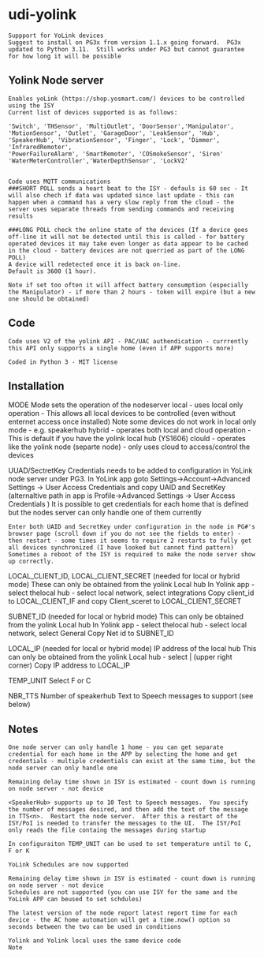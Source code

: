 # udi-yolink
    Suppport for YoLink devices 
    Suggest to install on PG3x from version 1.1.x going forward.  PG3x updated to Python 3.11.  Still works under PG3 but cannot guarantee for how long it will be possible 
    
## Yolink Node server
    Enables yoLink (https://shop.yosmart.com/) devices to be controlled using the ISY
    Current list of devices supported is as follows:
    
    'Switch', 'THSensor', 'MultiOutlet', 'DoorSensor','Manipulator', 
    'MotionSensor', 'Outlet', 'GarageDoor', 'LeakSensor', 'Hub', 
    'SpeakerHub', 'VibrationSensor', 'Finger', 'Lock', 'Dimmer', 'InfraredRemoter', 
    'PowerFailureAlarm', 'SmartRemoter', 'COSmokeSensor', 'Siren'
    'WaterMeterController','WaterDepthSensor', 'LockV2'

    
    Code uses MQTT communications
    ###SHORT POLL sends a heart beat to the ISY - defauls is 60 sec - It will also chech if data was updated since last update - this can happen when a command has a very slow reply from the cloud - the server uses separate threads from sending commands and receiving results 
    
    ###LONG POLL check the online state of the devices (If a device goes off-line it will not be detected until this is called - for battery operated devices it may take even longer as data appear to be cached in the cloud - battery devices are not querried as part of the LONG POLL) 
    A device will redetected once it is back on-line. 
    Default is 3600 (1 hour).  

    Note if set too often it will affect battery consumption (especially the Manipulator) - if more than 2 hours - token will expire (but a new one should be obtained)


## Code
    Code uses V2 of the yolink API - PAC/UAC authendication - currrently this API only supports a single home (even if APP supports more)

    Coded in Python 3 - MIT license 

## Installation
MODE
    Mode sets the operation of the nodeserver
    local - uses local only operation - This allows all local devices to be controlled (even without enternet access once installed) Note some devices do not work in local only mode - e.g. speakerhub 
    hybrid - operates both local and cloud operation - This is default if you have the yolink local hub (YS1606)
    clould - operates like the yolink node (separte node) - only uses cloud to access/control the devices 

UUAD/SectretKey
    Credentials needs to be added to configuration in YoLink node server under PG3.  In YoLink app goto Settings->Account->Advanced Settings -> User Access Credentials and copy UAID and SecretKey (alternaltive path in app is Profile->Advanced Settings -> User Access Credentials )
    It is possible to get credentials for each home that is defined but the nodes server can only handle one of them currently 
    
    Enter both UAID and SecretKey under configuration in the node in PG#'s browser page (scroll down if you do not see the fields to enter) - then restart - some times it seems to require 2 restarts to fully get all devices synchronized (I have looked but cannot find pattern)
    Sometimes a reboot of the ISY is required to make the node server show up correctly.  

LOCAL_CLIENT_ID, LOCAL_CLIENT_SECRET (needed for local or hybrid mode)
    These can only be obtained from the yolink Local hub
    In Yolink app - select thelocal hub - select local network, select integrations
    Copy client_id to LOCAL_CLIENT_IF and copy Client_sceret to LOCAL_CLIENT_SECRET

SUBNET_ID (needed for local or hybrid mode)
    This can only be obtained from the yolink Local hub
    In Yolink app - select thelocal hub - select local network, select General
    Copy Net id to SUBNET_ID

LOCAL_IP (needed for local or hybrid mode)
    IP address of the local hub
    This can only be obtained from the yolink Local hub - select | (upper right corner)
    Copy IP address to LOCAL_IP



TEMP_UNIT
    Select F or C
     
NBR_TTS
    Number of speakerhub Text to Speech messages to support (see below)

## Notes 
    One node server can only handle 1 home - you can get separate credential for each home in the APP by selecting the home and get credentials - multiple credentials can exist at the same time, but the node server can only handle one

    Remaining delay time shown in ISY is estimated - count down is running on node server - not device

    <SpeakerHub> supports up to 10 Test to Speech messages.  You specify the number of messages desired, and then add the text of the message in TTS<n>.  Restart the node server.  After this a restart of the ISY/PoI is needed to transfer the messages to the UI.  The ISY/PoI only reads the file containg the messages during startup 

    In configuraiton TEMP_UNIT can be used to set temperature until to C, F or K

    YoLink Schedules are now supported 
    
    Remaining delay time shown in ISY is estimated - count down is running on node server - not device
    Schedules are not supported (you can use ISY for the same and the YoLink APP can beused to set schdules)
    
    The latest version of the node report latest report time for each device - the AC home automation will get a time.now() option so seconds between the two can be used in conditions 

    Yolink and Yolink local uses the same device code
    Note
    
